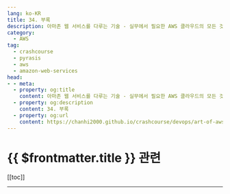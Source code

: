 ```yaml
---
lang: ko-KR
title: 34. 부록
description: 아마존 웹 서비스를 다루는 기술 - 실무에서 필요한 AWS 클라우드의 모든 것! > 34. 부록
category:
  - AWS
tag: 
  - crashcourse
  - pyrasis
  - aws 
  - amazon-web-services
head:
- - meta:
  - property: og:title
    content: 아마존 웹 서비스를 다루는 기술 - 실무에서 필요한 AWS 클라우드의 모든 것! > 34. 부록
  - property: og:description
    content: 34. 부록
  - property: og:url
    content: https://chanhi2000.github.io/crashcourse/devops/art-of-aws/a.html
---
```


# {{ $frontmatter.title }} 관련

[[toc]]

---

<TagLinks />